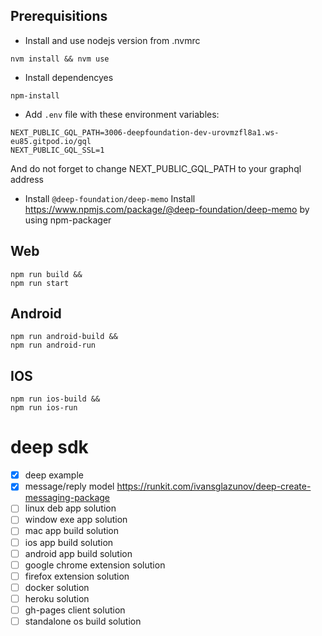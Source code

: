 ## Prerequisitions
- Install and use nodejs version from .nvmrc
```
nvm install && nvm use
```
- Install dependencyes
```
npm-install
```
- Add `.env` file with these environment variables:
```
NEXT_PUBLIC_GQL_PATH=3006-deepfoundation-dev-urovmzfl8a1.ws-eu85.gitpod.io/gql
NEXT_PUBLIC_GQL_SSL=1
```
And do not forget to change NEXT_PUBLIC_GQL_PATH to your graphql address

- Install `@deep-foundation/deep-memo`
Install https://www.npmjs.com/package/@deep-foundation/deep-memo by using npm-packager

## Web
```
npm run build &&
npm run start
```

## Android
```
npm run android-build &&
npm run android-run
```

## IOS
```
npm run ios-build &&
npm run ios-run
```


# deep sdk

- [x] deep example
- [x] message/reply model https://runkit.com/ivansglazunov/deep-create-messaging-package
- [ ] linux deb app solution
- [ ] window exe app solution
- [ ] mac app build solution
- [ ] ios app build solution
- [ ] android app build solution
- [ ] google chrome extension solution
- [ ] firefox extension solution
- [ ] docker solution
- [ ] heroku solution
- [ ] gh-pages client solution
- [ ] standalone os build solution
